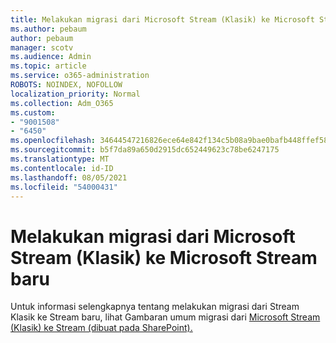 ```yaml
---
title: Melakukan migrasi dari Microsoft Stream (Klasik) ke Microsoft Stream baru
ms.author: pebaum
author: pebaum
manager: scotv
ms.audience: Admin
ms.topic: article
ms.service: o365-administration
ROBOTS: NOINDEX, NOFOLLOW
localization_priority: Normal
ms.collection: Adm_O365
ms.custom:
- "9001508"
- "6450"
ms.openlocfilehash: 34644547216826ece64e842f134c5b08a9bae0bafb448ffef589db78c3263c5a
ms.sourcegitcommit: b5f7da89a650d2915dc652449623c78be6247175
ms.translationtype: MT
ms.contentlocale: id-ID
ms.lasthandoff: 08/05/2021
ms.locfileid: "54000431"
---
```

# <a name="migrate-from-microsoft-stream-classic-to-the-new-microsoft-stream"></a>Melakukan migrasi dari Microsoft Stream (Klasik) ke Microsoft Stream baru

Untuk informasi selengkapnya tentang melakukan migrasi dari Stream Klasik ke Stream baru, lihat Gambaran umum migrasi dari [Microsoft Stream (Klasik) ke Stream (dibuat pada SharePoint).](/stream/streamnew/stream-classic-to-new-migration-overview)
